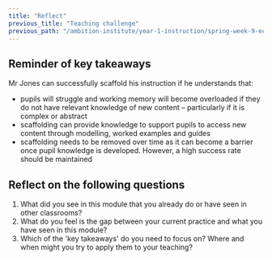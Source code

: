 ```yaml
---
title: "Reflect"
previous_title: "Teaching challenge"
previous_path: "/ambition-institute/year-1-instruction/spring-week-9-ect-teaching-challenge"
---
```


## Reminder of key takeaways

Mr Jones can successfully scaffold his instruction if he understands that:

- pupils will struggle and working memory will become overloaded if they do not have relevant knowledge of new content – particularly if it is complex or abstract
- scaffolding can provide knowledge to support pupils to access new content through modelling, worked examples and guides
- scaffolding needs to be removed over time as it can become a barrier once pupil knowledge is developed. However, a high success rate should be maintained

## Reflect on the following questions

1. What did you see in this module that you already do or have seen in other classrooms?
2. What do you feel is the gap between your current practice and what you have seen in this module?
3. Which of the 'key takeaways' do you need to focus on? Where and when might you try to apply them to your teaching?
